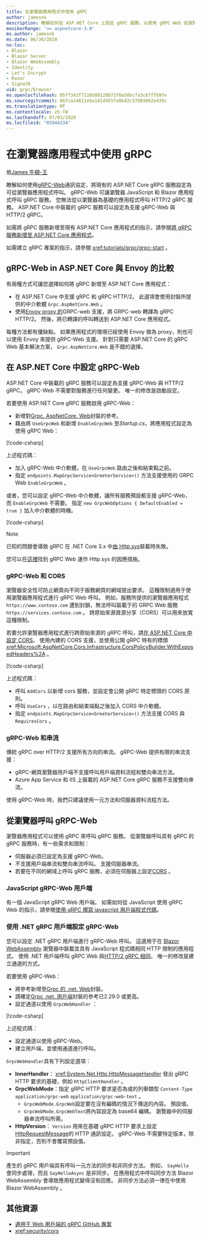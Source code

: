 ```yaml
---
title: 在瀏覽器應用程式中使用 gRPC
author: jamesnk
description: 瞭解如何在 ASP.NET Core 上設定 gRPC 服務，以使用 gRPC-Web 從瀏覽器應用程式呼叫。
monikerRange: '>= aspnetcore-3.0'
ms.author: jamesnk
ms.date: 06/30/2020
no-loc:
- Blazor
- Blazor Server
- Blazor WebAssembly
- Identity
- Let's Encrypt
- Razor
- SignalR
uid: grpc/browser
ms.openlocfilehash: 05ff343f7116509128b7370a50bcfa3c67ffb9fe
ms.sourcegitcommit: 66fca14611eba141d455fe0bd2c37803062e439c
ms.translationtype: MT
ms.contentlocale: zh-TW
ms.lasthandoff: 07/03/2020
ms.locfileid: "85944234"
---
```

# <a name="use-grpc-in-browser-apps"></a>在瀏覽器應用程式中使用 gRPC

依[James 牛頓-王](https://twitter.com/jamesnk)

 瞭解如何使用[gRPC-Web](https://github.com/grpc/grpc/blob/2a388793792cc80944334535b7c729494d209a7e/doc/PROTOCOL-WEB.md)通訊協定，將現有的 ASP.NET Core gRPC 服務設定為可從瀏覽器應用程式呼叫。 gRPC-Web 可讓瀏覽器 JavaScript 和 Blazor 應用程式呼叫 gRPC 服務。 您無法從以瀏覽器為基礎的應用程式呼叫 HTTP/2 gRPC 服務。 ASP.NET Core 中裝載的 gRPC 服務可以設定為支援 gRPC-Web 與 HTTP/2 gRPC。


如需將 gRPC 服務新增至現有 ASP.NET Core 應用程式的指示，請參閱[將 gRPC 服務新增至 ASP.NET Core 應用程式](xref:grpc/aspnetcore#add-grpc-services-to-an-aspnet-core-app)。

如需建立 gRPC 專案的指示，請參閱 <xref:tutorials/grpc/grpc-start> 。

## <a name="grpc-web-in-aspnet-core-vs-envoy"></a>gRPC-Web in ASP.NET Core 與 Envoy 的比較

有兩種方式可讓您選擇如何將 gRPC 新增至 ASP.NET Core 應用程式：

* 在 ASP.NET Core 中支援 gRPC 和 gRPC HTTP/2。 此選項會使用封裝所提供的中介軟體 `Grpc.AspNetCore.Web` 。
* 使用[Envoy proxy 的](https://www.envoyproxy.io/)GRPC-web 支援，將 GRPC-web 轉譯為 gRPC HTTP/2。 然後，將已轉譯的呼叫轉送到 ASP.NET Core 應用程式。

每種方法都有優缺點。 如果應用程式的環境已經使用 Envoy 做為 proxy，則也可以使用 Envoy 來提供 gRPC-Web 支援。 針對只需要 ASP.NET Core 的 gRPC Web 基本解決方案， `Grpc.AspNetCore.Web` 是不錯的選擇。

## <a name="configure-grpc-web-in-aspnet-core"></a>在 ASP.NET Core 中設定 gRPC-Web

ASP.NET Core 中裝載的 gRPC 服務可以設定為支援 gRPC-Web 與 HTTP/2 gRPC。 gRPC-Web 不需要對服務進行任何變更。 唯一的修改是啟動設定。

若要使用 ASP.NET Core gRPC 服務啟用 gRPC-Web：

* 新增對[Grpc. AspNetCore. Web](https://www.nuget.org/packages/Grpc.AspNetCore.Web)封裝的參考。
* 藉由將 `UseGrpcWeb` 和新增 `EnableGrpcWeb` 至*Startup.cs*，將應用程式設定為使用 gRPC Web：

[!code-csharp[](~/grpc/browser/sample/Startup.cs?name=snippet_1&highlight=10,14)]

上述程式碼：

* 加入 gRPC-Web 中介軟體，在 `UseGrpcWeb` 路由之後和結束點之前。
* 指定 `endpoints.MapGrpcService<GreeterService>()` 方法支援使用的 GRPC Web `EnableGrpcWeb` 。 

或者，您可以設定 gRPC-Web 中介軟體，讓所有服務預設都支援 gRPC-Web，而 `EnableGrpcWeb` 不需要。 指定 `new GrpcWebOptions { DefaultEnabled = true }` 加入中介軟體的時機。

[!code-csharp[](~/grpc/browser/sample/AllServicesSupportExample_Startup.cs?name=snippet_1&highlight=12)]

> [!NOTE]
> 已知的問題會導致 gRPC 在 .NET Core 3.x 中[由 Http.sys](xref:fundamentals/servers/httpsys)裝載時失敗。
>
> 您可以在[這裡](https://github.com/grpc/grpc-dotnet/issues/853#issuecomment-610078202)找到 gRPC Web 運作 Http.sys 的因應措施。

### <a name="grpc-web-and-cors"></a>gRPC-Web 和 CORS

瀏覽器安全性可防止網頁向不同于服務網頁的網域提出要求。 這種限制適用于使用瀏覽器應用程式進行 gRPC Web 呼叫。 例如，服務所提供的瀏覽器應用程式 `https://www.contoso.com` 遭到封鎖，無法呼叫裝載于的 GRPC Web 服務 `https://services.contoso.com` 。 跨原始來源資源分享（CORS）可以用來放寬這種限制。

若要允許瀏覽器應用程式進行跨原始來源的 gRPC 呼叫，請[在 ASP.NET Core 中設定 CORS](xref:security/cors)。 使用內建的 CORS 支援，並使用公開 gRPC 特有的標頭 <xref:Microsoft.AspNetCore.Cors.Infrastructure.CorsPolicyBuilder.WithExposedHeaders%2A> 。

[!code-csharp[](~/grpc/browser/sample/CORS_Startup.cs?name=snippet_1&highlight=5-11,19,24)]

上述程式碼：

* 呼叫 `AddCors` 以新增 cors 服務，並設定會公開 gRPC 特定標頭的 CORS 原則。
* 呼叫 `UseCors` ，以在路由和結束端點之後加入 CORS 中介軟體。
* 指定 `endpoints.MapGrpcService<GreeterService>()` 方法支援 CORS 與 `RequiresCors` 。

### <a name="grpc-web-and-streaming"></a>gRPC-Web 和串流

傳統 gRPC over HTTP/2 支援所有方向的串流。 gRPC-Web 提供有限的串流支援：

* gRPC-網頁瀏覽器用戶端不支援呼叫用戶端資料流程和雙向串流方法。
* Azure App Service 和 IIS 上裝載的 ASP.NET Core gRPC 服務不支援雙向串流。

使用 gRPC-Web 時，我們只建議使用一元方法和伺服器資料流程方法。

## <a name="call-grpc-web-from-the-browser"></a>從瀏覽器呼叫 gRPC-Web

瀏覽器應用程式可以使用 gRPC 來呼叫 gRPC 服務。 從瀏覽器呼叫具有 gRPC 的 gRPC 服務時，有一些需求和限制：

* 伺服器必須已設定為支援 gRPC-Web。
* 不支援用戶端串流和雙向串流呼叫。 支援伺服器串流。
* 若要在不同的網域上呼叫 gRPC 服務，必須在伺服器上設定[CORS](xref:security/cors) 。

### <a name="javascript-grpc-web-client"></a>JavaScript gRPC-Web 用戶端

有一個 JavaScript gRPC Web 用戶端。 如需如何從 JavaScript 使用 gRPC Web 的指示，請參閱[使用 gRPC 撰寫 javascript 用戶端程式代碼](https://github.com/grpc/grpc-web/tree/master/net/grpc/gateway/examples/helloworld#write-client-code)。

### <a name="configure-grpc-web-with-the-net-grpc-client"></a>使用 .NET gRPC 用戶端設定 gRPC-Web

您可以設定 .NET gRPC 用戶端進行 gRPC-Web 呼叫。 這適用于在 [Blazor WebAssembly](xref:blazor/index#blazor-webassembly) 瀏覽器中裝載並具有 JavaScript 程式碼相同 HTTP 限制的應用程式。 使用 .NET 用戶端呼叫 gRPC Web 與[HTTP/2 gRPC 相同](xref:grpc/client)。 唯一的修改是建立通道的方式。

若要使用 gRPC-Web：

* 將參考新增至[Grpc 的 .net. Web](https://www.nuget.org/packages/Grpc.Net.Client.Web)封裝。
* 請確定[Grpc .net. 用戶端](https://www.nuget.org/packages/Grpc.Net.Client)封裝的參考已2.29.0 或更高。
* 設定通道以使用 `GrpcWebHandler` ：

[!code-csharp[](~/grpc/browser/sample/Handler.cs?name=snippet_1)]

上述程式碼：

* 設定通道以使用 gRPC-Web。
* 建立用戶端，並使用通道進行呼叫。

`GrpcWebHandler`具有下列設定選項：

* **InnerHandler**： <xref:System.Net.Http.HttpMessageHandler> 發出 gRPC HTTP 要求的基礎，例如 `HttpClientHandler` 。
* **GrpcWebMode**：指定 gRPC HTTP 要求是否為或的列舉類型 `Content-Type` `application/grpc-web` `application/grpc-web-text` 。
    * `GrpcWebMode.GrpcWeb`設定要在沒有編碼的情況下傳送的內容。 預設值。
    * `GrpcWebMode.GrpcWebText`將內容設定為 base64 編碼。 瀏覽器中的伺服器串流呼叫所需。
* **HttpVersion**： `Version` 用來在基礎 gRPC HTTP 要求上設定[HttpRequestMessage](xref:System.Net.Http.HttpRequestMessage.Version)的 HTTP 通訊協定。 gRPC-Web 不需要特定版本，除非指定，否則不會覆寫預設值。

> [!IMPORTANT]
> 產生的 gRPC 用戶端具有呼叫一元方法的同步和非同步方法。 例如， `SayHello` 會同步處理，而且 `SayHelloAsync` 是非同步。 在應用程式中呼叫同步方法 Blazor WebAssembly 會導致應用程式變得沒有回應。 非同步方法必須一律在中使用 Blazor WebAssembly 。

## <a name="additional-resources"></a>其他資源

* [適用于 Web 用戶端的 gRPC GitHub 專案](https://github.com/grpc/grpc-web)
* <xref:security/cors>
